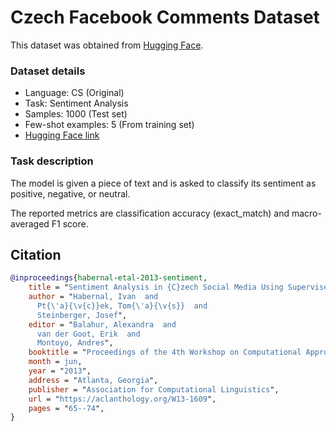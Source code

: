 # Czech Facebook Comments Dataset

This dataset was obtained from [Hugging Face](https://huggingface.co/datasets/fewshot-goes-multilingual/cs_facebook-comments).

### Dataset details

- Language: CS (Original)
- Task: Sentiment Analysis
- Samples: 1000 (Test set)
- Few-shot examples: 5 (From training set)
- [Hugging Face link](https://huggingface.co/datasets/fewshot-goes-multilingual/cs_facebook-comments)

### Task description

The model is given a piece of text and is asked to classify its sentiment as positive, negative, or neutral.

The reported metrics are classification accuracy (exact_match) and macro-averaged F1 score.

## Citation

```bibtex
@inproceedings{habernal-etal-2013-sentiment,
    title = "Sentiment Analysis in {C}zech Social Media Using Supervised Machine Learning",
    author = "Habernal, Ivan  and
      Pt{\'a}{\v{c}}ek, Tom{\'a}{\v{s}}  and
      Steinberger, Josef",
    editor = "Balahur, Alexandra  and
      van der Goot, Erik  and
      Montoyo, Andres",
    booktitle = "Proceedings of the 4th Workshop on Computational Approaches to Subjectivity, Sentiment and Social Media Analysis",
    month = jun,
    year = "2013",
    address = "Atlanta, Georgia",
    publisher = "Association for Computational Linguistics",
    url = "https://aclanthology.org/W13-1609",
    pages = "65--74",
}
```